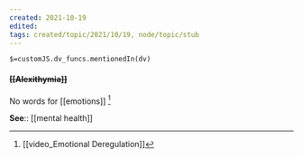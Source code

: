 ```yaml
---
created: 2021-10-19
edited: 
tags: created/topic/2021/10/19, node/topic/stub
---
```

`$=customJS.dv_funcs.mentionedIn(dv)`

#### <s class="topic-title">[[Alexithymia]]</s>


No words for [[emotions]] [^1]

**See**:: [[mental health]]

[^1]:  [[video_Emotional Deregulation]]

